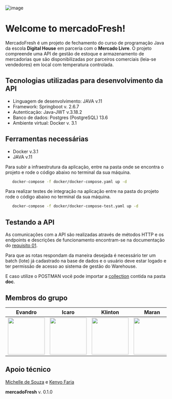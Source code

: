 ![image](https://user-images.githubusercontent.com/101267189/164761759-18d208fe-c31e-4307-ab75-212aadaa33ec.png)

# Welcome to mercadoFresh!

MercadoFresh é um projeto de fechamento do curso de programação Java da escola **Digital House** em parceria com o **Mercado Livre**. O projeto compreende uma API de gestão de estoque e armazenamento de mercadorias que são disponibilizadas por parceiros comerciais (leia-se vendedores) em local com temperatura controlada.

## Tecnologias utilizadas para desenvolvimento da API

-   Linguagem de desenvolvimento: JAVA v.11
-   Framework: Springboot v. 2.6.7
-   Autenticação: Java-JWT v.3.18.2
-   Banco de dados: Postgres (PostgreSQL) 13.6
-   Ambiente virtual: Docker v. 3.1

## Ferramentas necessárias

-   Docker v.3.1
-   JAVA v.11

Para subir a infraestrutura da aplicação, entre na pasta onde se encontra o projeto e rode o código abaixo no terminal da sua máquina.
``` sh
   docker-compose -f docker/docker-compose.yaml up -d
 ```

Para realizar testes de integração na aplicação entre na pasta do projeto rode o código abaixo no terminal da sua máquina.
``` sh
   docker-compose -f docker/docker-compose-test.yaml up -d
```

## Testando a API

As comunicações com a API são realizadas através de métodos HTTP e os endpoints e descrições de funcionamento encontram-se na documentação do [requisito 01](Doc/requisitos/Requisito%2001.md).

Para que as rotas respondam da maneira desejada é necessário ter um batch (lote) já cadastrado na base de dados e o usuário deve estar logado e ter permissão de acesso ao sistema de gestão do Warehouse.

E caso utilize o POSTMAN você pode importar a [collection](Doc/Projeto%20integrador.postman_collection.json) contida na pasta **doc**.


## Membros do grupo

| Evandro | Icaro | Klinton | Maran |Paulo| Pedro | Thainan |
| --- | --- | --- | --- | --- | --- | --- |
|[<img src="https://avatars.githubusercontent.com/u/39993682?v=4" width=115><br><sub></sub>](https://github.com/evandrosutil)|[<img src="https://avatars.githubusercontent.com/u/101267189?v=4" width=115><br><sub></sub>](https://github.com/Icaro-Salgado) |[<img src="https://avatars.githubusercontent.com/u/97066287?v=4" width=115><br><sub></sub>](https://github.com/MeliKlin) |[<img src="https://avatars.githubusercontent.com/u/80549051?v=4" width=115><br><sub></sub>](https://github.com/maranbrasil) |[<img src="https://avatars.githubusercontent.com/u/101268601?v=4" width=115><br><sub></sub>](https://github.com/Paulorlima) |[<img src="https://avatars.githubusercontent.com/u/73892750?v=4" width=115><br><sub></sub>](https://github.com/pedroLSoares) |[<img src="https://avatars.githubusercontent.com/u/101267217?v=4" width=115><br><sub></sub>](https://github.com/ThainanEsteves)

## Apoio técnico


[Michelle de Souza](https://www.linkedin.com/in/michelledsouza3?miniProfileUrn=urn%3Ali%3Afs_miniProfile%3AACoAABVxLgwB8sD4Rs6oS_JjqHbXnw__jC3g30E&lipi=urn%3Ali%3Apage%3Ad_flagship3_search_srp_all%3Bp1zwK5pVRrOjDzEpWTthog%3D%3D) e [Kenyo Faria](https://www.linkedin.com/in/kenyo-faria?miniProfileUrn=urn%3Ali%3Afs_miniProfile%3AACoAAATNPiYBMewl43f-CzfvdxywpQQHs282oxk&lipi=urn%3Ali%3Apage%3Ad_flagship3_search_srp_all%3Bw7XZjiPxRpqOSrPGvT3v%2FA%3D%3D)


**mercadoFresh** v. 0.1.0